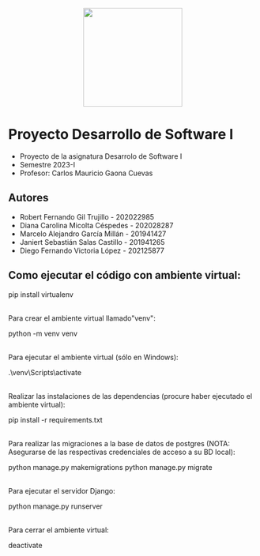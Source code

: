 <p align='center'>
  <img width='200' heigth='225' src='https://user-images.githubusercontent.com/62605744/171186764-43f7aae0-81a9-4b6e-b4ce-af963564eafb.png'>
</p>

# Proyecto Desarrollo de Software I
- Proyecto de la asignatura Desarrolo de Software I
- Semestre 2023-I
- Profesor: Carlos Mauricio Gaona Cuevas

## Autores
- Robert Fernando Gil Trujillo - 202022985
- Diana Carolina Micolta Céspedes - 202028287
- Marcelo Alejandro García Millán - 201941427
- Janiert Sebastián Salas Castillo - 201941265
- Diego Fernando Victoria López - 202125877

## Como ejecutar el código con ambiente virtual:


pip install virtualenv 


<br>
Para crear el ambiente virtual llamado"venv":


python -m venv venv


<br>
Para ejecutar el ambiente virtual (sólo en Windows):


.\venv\Scripts\activate


<br>
Realizar las instalaciones de las dependencias (procure haber ejecutado el ambiente virtual):


pip install -r requirements.txt

<br>
Para realizar las migraciones a la base de datos de postgres (NOTA: Asegurarse de las respectivas credenciales de acceso a su BD local):


python manage.py makemigrations
python manage.py migrate

<br>
Para ejecutar el servidor Django:


python manage.py runserver


<br>
Para cerrar el ambiente virtual:


deactivate

